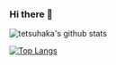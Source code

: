 ### Hi there 👋

<!--
**tetsuhaka/tetsuhaka** is a ✨ _special_ ✨ repository because its `README.md` (this file) appears on your GitHub profile.

Here are some ideas to get you started:

- 🔭 I’m currently working on ...
- 🌱 I’m currently learning ...
- 👯 I’m looking to collaborate on ...
- 🤔 I’m looking for help with ...
- 💬 Ask me about ...
- 📫 How to reach me: ...
- 😄 Pronouns: ...
- ⚡ Fun fact: ...
-->

![tetsuhaka's github stats](https://github-readme-stats.vercel.app/api?username=tetsuhaka&show_icons=true)

[![Top Langs](https://github-readme-stats.vercel.app/api/top-langs/?username=tetsuhaka&layout=compact)](https://github.com/anuraghazra/github-readme-stats)
